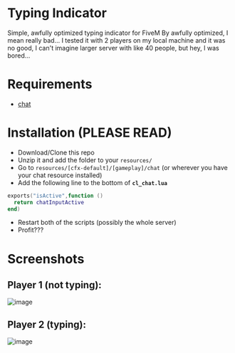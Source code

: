# Typing Indicator
Simple, awfully optimized typing indicator for FiveM
By awfully optimized, I mean really bad... I tested it with 2 players on my local machine and it was no good, I can't imagine larger server with like 40 people, but hey, I was bored...

# Requirements
* [chat](https://github.com/citizenfx/cfx-server-data/tree/master/resources/%5Bgameplay%5D/chat)

# Installation (PLEASE READ)
* Download/Clone this repo
* Unzip it and add the folder to your `resources/`
* Go to `resources/[cfx-default]/[gameplay]/chat` (or wherever you have your chat resource installed)
* Add the following line to the bottom of **`cl_chat.lua`**
```lua
exports("isActive",function ()
  return chatInputActive
end)
```
* Restart both of the scripts (possibly the whole server)
* Profit???

# Screenshots
## Player 1 (not typing):
![image](https://github.com/nwvh/wx_typingindicator/assets/76164598/41cef199-f1ce-4460-971e-ffad214e2464)
## Player 2 (typing):
![image](https://github.com/nwvh/wx_typingindicator/assets/76164598/7beba58c-ee1c-4872-8c9a-8383fd548ff2)
